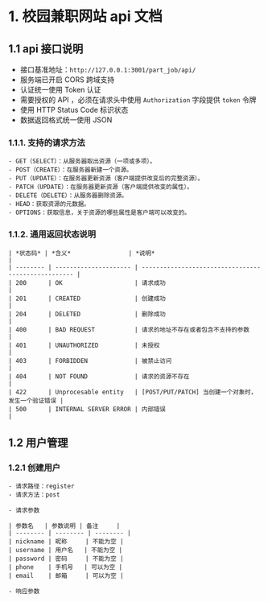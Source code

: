 # 1. 校园兼职网站 api 文档

## 1.1 api 接口说明

-   接口基准地址：`http://127.0.0.1:3001/part_job/api/`
-   服务端已开启 CORS 跨域支持
-   认证统一使用 Token 认证
-   需要授权的 API ，必须在请求头中使用 `Authorization` 字段提供 `token` 令牌
-   使用 HTTP Status Code 标识状态
-   数据返回格式统一使用 JSON

### 1.1.1. 支持的请求方法

    - GET（SELECT）：从服务器取出资源（一项或多项）。
    - POST（CREATE）：在服务器新建一个资源。
    - PUT（UPDATE）：在服务器更新资源（客户端提供改变后的完整资源）。
    - PATCH（UPDATE）：在服务器更新资源（客户端提供改变的属性）。
    - DELETE（DELETE）：从服务器删除资源。
    - HEAD：获取资源的元数据。
    - OPTIONS：获取信息，关于资源的哪些属性是客户端可以改变的。

### 1.1.2. 通用返回状态说明

    | *状态码* | *含义*                | *说明*                                              |
    | -------- | --------------------- | --------------------------------------------------- |
    | 200      | OK                    | 请求成功                                            |
    | 201      | CREATED               | 创建成功                                            |
    | 204      | DELETED               | 删除成功                                            |
    | 400      | BAD REQUEST           | 请求的地址不存在或者包含不支持的参数                |
    | 401      | UNAUTHORIZED          | 未授权                                              |
    | 403      | FORBIDDEN             | 被禁止访问                                          |
    | 404      | NOT FOUND             | 请求的资源不存在                                    |
    | 422      | Unprocesable entity   | [POST/PUT/PATCH] 当创建一个对象时，发生一个验证错误 |
    | 500      | INTERNAL SERVER ERROR | 内部错误                                            |

## 1.2 用户管理

### 1.2.1 创建用户

    - 请求路径：register
    - 请求方法：post

    - 请求参数

    | 参数名   | 参数说明 | 备注     |
    | -------- | -------- | -------- |
    | nickname | 昵称     | 不能为空 |
    | username | 用户名   | 不能为空 |
    | password | 密码     | 不能为空 |
    | phone    | 手机号   | 可以为空 |
    | email    | 邮箱     | 可以为空 |

    - 响应参数

